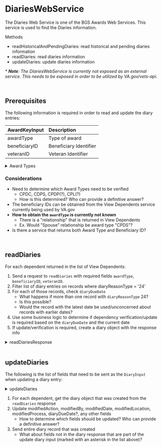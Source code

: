 
# DiariesWebService

The Diaries Web Service is one of the BGS Awards Web Services.  This service is used to find the Diaries information. 

Methods
- readHistoricalAndPendingDiaries: read historical and pending diaries information
- readDiaries: read diaries information
- updateDiaries: update diaries information

*\* **Note**: The DiariesWebService is currently not exposed as an external service. This needs to be exposed in order to be utilized by VA.gov/vets-api.*

<br>

## Prerequisites

The following information is required in order to read and update the diary entries:

 | AwardKeyInput | Description            |
 | :------------ | :--------------------- |
 | awardType     | Type of award          |
 | beneficiaryID | Beneficiary Identifier |
 | veteranID     | Veteran Identifier     |

<details>
<summary>Award Types</summary>
<br>
 
 | Award Type | Description                                |
 | :--------- | :----------------------------------------- |
 | CPL        | Compensation/Pension Live                  |
 | BUR        | Burial                                     |
 | MOH        | Medal of Honor                             |
 | CA         | Clothing Allowance                         |
 | CPDC       | CPD Child                                  |
 | CPDS       | CPD Spouse                                 |
 | CPDP       | CPD Parent                                 |
 | 306V       | 306 Veteran                                |
 | 306S       | 306 Spouse                                 |
 | 306C       | 306 Child                                  |
 | OLV        | Old Law Veteran                            |
 | OLS        | Old Law Spouse                             |
 | OLC        | Old Law Child                              |
 | ACC        | Accrued                                    |
 | DCS        | Death Comp Spouse                          |
 | DCC        | Death Comp Child                           |
 | DCP        | Death Comp Parent                          |
 | 1312S      | 1312A Spouse                               |
 | 1312C      | 1312A Child                                |
 | 1312P      | 1312A Parent                               |
 | !EORP      | Emergency Officer's Retired Pay            |
 | SB         | CH 18 Spina Bifida                         |
 | BD         | CH 18 Child Birth Defects                  |
 | REPS       | Restored Entitlement Program for Survivors |
 
</details>

### Considerations
- Need to determine which Award Types need to be verified
  - CPDC, CDPS, CPDP(?), CPL(?)
  - How is this determined?  Who can provide a definitive answer?
- The beneficiary IDs can be obtained from the View Dependents service currently being used by VA.gov
- **How to obtain the `awardType` is currently not known**
  - There is a "relationship" that is returned in View Dependents
  - Ex. Would "Spouse" relationship be award type "CPDS"?
- Is there a service that returns both Award Type and Beneficiary ID?

<br>

## readDiaries
For each dependent returned in the list of View Dependents:
1. Send a request to `readDiaries` with required fields `awardType`, `beneficiaryID`, `veteranID`.
2. Filter list of diary entries on records where diaryReasonType = '24'
3. For each of those records, check `diaryDueDate`
   - What happens if more than one record with `diaryReasonType` 24?
   - Is this possible?
   - Would the record with the latest date be used/unconcerned about records with earlier dates?  
4. Use some business logic to determine if dependency verification/update is required based on the `diaryDueDate` and the current date
5. If update/verification is required, create a diary object with the response info

<details>
<summary>readDiariesResponse</summary>
<br>

The DiaryResponse includes information about error level, dependency decisions, and diaries.  The diaries object contains a list of diary entries.  

ex. Diary:
```
    <Diary>
        <awardDiaryID>60147</awardDiaryID>
        <awardEventID>523390</awardEventID>
        <awardType>CPDS</awardType>
        <beneficaryID>123456</beneficaryID>
        <diaryDueDate>2016-02-01T00:00:00-06:00</diaryDueDate>
        <diaryLcStatusType>PEND</diaryLcStatusType>
        <diaryLcStatusTypeDescription>Pending</diaryLcStatusTypeDescription>
        <diaryReasonType>24</diaryReasonType>
        <diaryReasonTypeDescription>Issue Dependency Verification Form</diaryReasonTypeDescription>
        <firstNm>jane</firstNm>
        <lastName>smith</lastName>
        <modifiedAction>U</modifiedAction>
        <modifiedBy>s125rpa</modifiedBy>
        <modifiedDate>2016-02-01T07:35:35-06:00</modifiedDate>
        <modifiedLocation>283</modifiedLocation>
        <modifiedProcess>Diary 24 Testing</modifiedProcess>
        <payeeType>10</payeeType>
        <ptcpntDiaryID>819123</ptcpntDiaryID>
        <statusDate>2010-05-10T08:21:48-05:00</statusDate>
        <veteranID>819444</veteranID>
    </Diary>
```
</details>

<br>

## updateDiaries

The following is the list of fields that need to be sent as the `DiaryInput` when updating a diary entry:
<details>
<summary>updateDiaries</summary>
<br>

    AwardKeyInput
        awardType
        beneficiaryID
        veteranID
    <!--Zero or more repetitions:-->
    DiaryInput
        awardDiaryID
        awardEventID
        awardType
        beneficaryID
        diaryDueDate
        diaryLcStatusType
        diaryLcStatusTypeDescription
        * diaryObsoleteIndicator
        diaryReasonType
        diaryReasonTypeDescription
        * evrStatusType
        * fileNumber
        firstNm
        lastName
        * middleName
        modifiedAction
        modifiedBy
        modifiedDate
        modifiedLocation
        modifiedProcess
        payeeType
        ptcpntDiaryID
        * remarksText
        * salutation
        statusDate
        * suffix
        veteranID

</details>

1. For each dependent, get the diary object that was created from the `readDiaries` response
2. Update modifiedAction, modifiedBy, modifiedDate, modifiedLocation, modifiedProcess, diaryDueDate?, any other fields
   - How to determine which fields should be updated?  Who can provide a definitive answer?
3. Send entire diary record that was created
   - What about fields not in the diary response that are part of the update diary input (marked with an asterisk in the list above)?  
